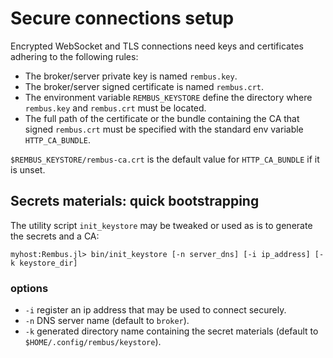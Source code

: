 # Secure connections setup

Encrypted WebSocket and TLS connections need keys and certificates adhering to the following rules:

- The broker/server private key is named `rembus.key`.
- The broker/server signed certificate is named `rembus.crt`.
- The environment variable `REMBUS_KEYSTORE` define the directory where `rembus.key` and `rembus.crt` must be located.
- The full path of the certificate or the bundle containing the CA that signed `rembus.crt` must be specified with the standard env variable `HTTP_CA_BUNDLE`.

`$REMBUS_KEYSTORE/rembus-ca.crt` is the default value for `HTTP_CA_BUNDLE` if it is unset.

## Secrets materials: quick bootstrapping  

The utility script `init_keystore` may be tweaked or used as is to generate the secrets and a CA:

```shell
myhost:Rembus.jl> bin/init_keystore [-n server_dns] [-i ip_address] [-k keystore_dir]
```

### options

- `-i` register an ip address that may be used to connect securely.
- `-n` DNS server name (default to `broker`).
- `-k` generated directory name containing the secret materials (default to `$HOME/.config/rembus/keystore`).
